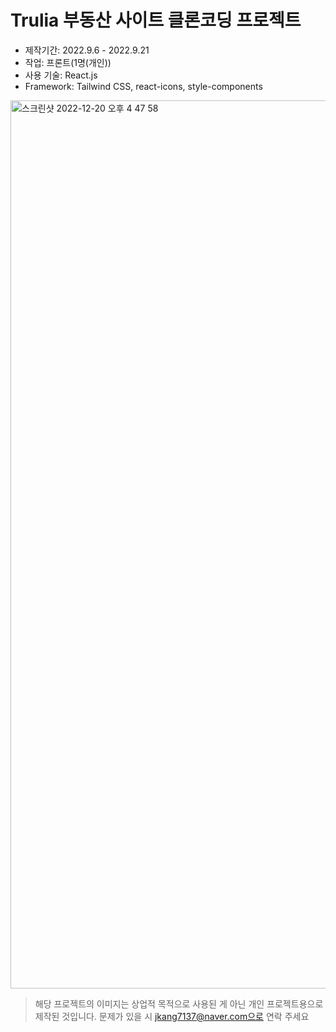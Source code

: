 # Trulia 부동산 사이트 클론코딩 프로젝트
- 제작기간: 2022.9.6 - 2022.9.21
- 작업: 프론트(1명(개인))
- 사용 기술: React.js
- Framework: Tailwind CSS, react-icons, style-components

<img width="1421" alt="스크린샷 2022-12-20 오후 4 47 58" src="https://user-images.githubusercontent.com/53555375/208611996-664935f6-8581-464c-903c-ab1d01f6c051.png">

> 해당 프로젝트의 이미지는 상업적 목적으로 사용된 게 아닌 개인 프로젝트용으로 제작된 것입니다. 문제가 있을 시 jkang7137@naver.com으로 연락 주세요
